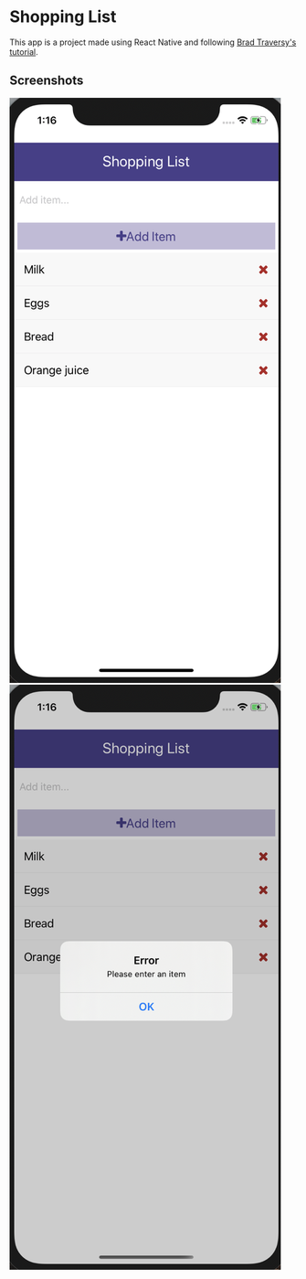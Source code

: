 # Shopping List
This app is a project made using React Native and following [Brad Traversy's tutorial](https://youtu.be/Hf4MJH0jDb4).

## Screenshots
![Shopping List](https://github.com/jatanassian/shopping-list-react-native/blob/master/docs/images/app.png?raw=true) ![Error Message](https://github.com/jatanassian/shopping-list-react-native/blob/master/docs/images/error-message.png?raw=true)
